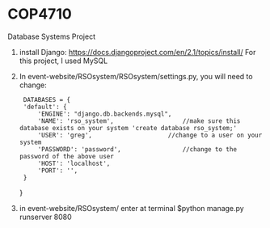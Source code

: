 # COP4710
Database Systems Project 

1. install Django:
	https://docs.djangoproject.com/en/2.1/topics/install/
	For this project, I used MySQL

2. In event-website/RSOsystem/RSOsystem/settings.py, you will need to change:


		DATABASES = {
	    'default': {
	        'ENGINE': "django.db.backends.mysql",
	        'NAME': 'rso_system',					//make sure this database exists on your system 'create database rso_system;'
	        'USER': 'greg',						//change to a user on your system
	        'PASSWORD': 'password',					//change to the password of the above user
	        'HOST': 'localhost',
	        'PORT': '',        
	    }
	}

3. in event-website/RSOsystem/
		enter at terminal $python manage.py runserver 8080

